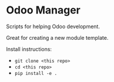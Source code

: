 # Odoo Manager

Scripts for helping Odoo development.

Great for creating a new module template.

Install instructions:

* `git clone <this repo>`
* `cd <this repo>`
* `pip install -e .`

